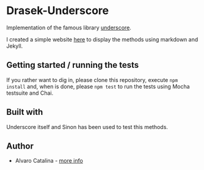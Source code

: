 # Drasek-Underscore
Implementation of the famous library [underscore](http://underscorejs.org/). 

I created a simple website [here](https://acatalina.github.io/drasek-underscore/) to display the methods using markdown and Jekyll.

## Getting started / running the tests

If you rather want to dig in, please clone this repository, execute ```npm install``` and, when is done, please ```npm test``` to run the tests using Mocha testsuite and Chai.

## Built with

Underscore itself and Sinon has been used to test this methods.

## Author

* Alvaro Catalina - [more info](https://acatalina.github.io/portfolio)
